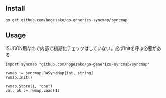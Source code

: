 ## Install
```
go get github.com/hogesako/go-generics-syncmap/syncmap
```

## Usage
ISUCON用なので内部で初期化チェックはしていない。必ずInitを呼ぶ必要がある
```
import syncmap "github.com/hogesako/go-generics-syncmap/syncmap"

rwmap := syncmap.RWSyncMap[int, string]
rwmap.Init()

rwmap.Store(1, "one")
val, ok := rwmap.Load(1)
```